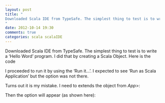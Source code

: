 ```yaml
---
layout: post
title: "
Downloaded Scala IDE from TypeSafe. The simplest thing to test is to write a ‘Hello Word’ program. I did that by creating a Scala Object. Here is the code
"
date: 2012-10-14 19:30
comments: true
categories: scala scalaIDE
---
```


Downloaded Scala IDE from TypeSafe. The simplest thing to test is to write a ‘Hello Word’ program. I did that by creating a Scala Object. Here is the code


I proceeded to run it by using the ‘Run it…’. I expected to see ‘Run as Scala Application’ but the option was not there.


Turns out it is my mistake. I need to extends the object from *App*>:


Then the option will appear (as shown here):

